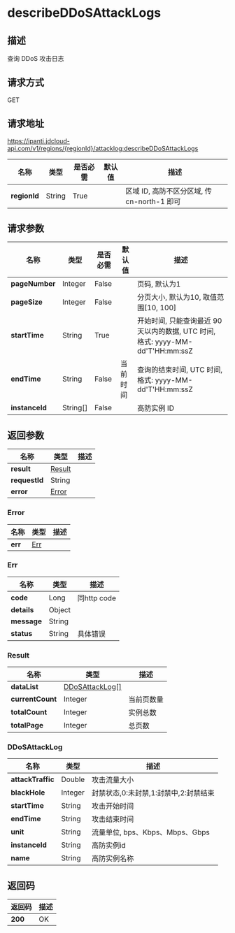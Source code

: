 # describeDDoSAttackLogs


## 描述
查询 DDoS 攻击日志

## 请求方式
GET

## 请求地址
https://ipanti.jdcloud-api.com/v1/regions/{regionId}/attacklog:describeDDoSAttackLogs

|名称|类型|是否必需|默认值|描述|
|---|---|---|---|---|
|**regionId**|String|True| |区域 ID, 高防不区分区域, 传 cn-north-1 即可|

## 请求参数
|名称|类型|是否必需|默认值|描述|
|---|---|---|---|---|
|**pageNumber**|Integer|False| |页码, 默认为1|
|**pageSize**|Integer|False| |分页大小, 默认为10, 取值范围[10, 100]|
|**startTime**|String|True| |开始时间, 只能查询最近 90 天以内的数据, UTC 时间, 格式: yyyy-MM-dd'T'HH:mm:ssZ|
|**endTime**|String|False|当前时间|查询的结束时间, UTC 时间, 格式: yyyy-MM-dd'T'HH:mm:ssZ|
|**instanceId**|String[]|False| |高防实例 ID|


## 返回参数
|名称|类型|描述|
|---|---|---|
|**result**|[Result](describeddosattacklogs#result)| |
|**requestId**|String| |
|**error**|[Error](describeddosattacklogs#error)| |

### <div id="error">Error</div>
|名称|类型|描述|
|---|---|---|
|**err**|[Err](describeddosattacklogs#err)| |
### <div id="err">Err</div>
|名称|类型|描述|
|---|---|---|
|**code**|Long|同http code|
|**details**|Object| |
|**message**|String| |
|**status**|String|具体错误|
### <div id="result">Result</div>
|名称|类型|描述|
|---|---|---|
|**dataList**|[DDoSAttackLog[]](describeddosattacklogs#ddosattacklog)| |
|**currentCount**|Integer|当前页数量|
|**totalCount**|Integer|实例总数|
|**totalPage**|Integer|总页数|
### <div id="ddosattacklog">DDoSAttackLog</div>
|名称|类型|描述|
|---|---|---|
|**attackTraffic**|Double|攻击流量大小|
|**blackHole**|Integer|封禁状态,0:未封禁,1:封禁中,2:封禁结束|
|**startTime**|String|攻击开始时间|
|**endTime**|String|攻击结束时间|
|**unit**|String|流量单位, bps、Kbps、Mbps、Gbps|
|**instanceId**|String|高防实例id|
|**name**|String|高防实例名称|

## 返回码
|返回码|描述|
|---|---|
|**200**|OK|

